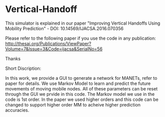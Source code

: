 # Vertical-Handoff
This simulator is explained in our paper "Improving Vertical Handoffs Using Mobility Prediction" - DOI: 10.14569/IJACSA.2016.070356

Please refer to the following paper if you use the code in any publication:
http://thesai.org/Publications/ViewPaper?Volume=7&Issue=3&Code=ijacsa&SerialNo=56

Thanks


Short Discription:

In this work, we provide a GUI to generate a network for MANETs, refer to paper for details. We use Markov Model to learn and predict the future movements of moving mobile nodes. All of these parameters can be reset through the GUI we prvide in this code. The Markov model we use in the code is 1st order. In the paper we used higher orders and this code can be changed to support higher order MM to acheive higher prediction accuracies. 

